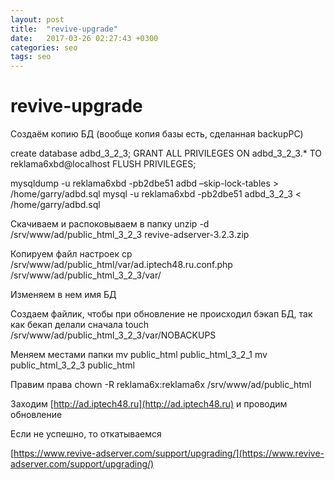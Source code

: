 ```yaml
---
layout: post
title:  "revive-upgrade"
date:   2017-03-26 02:27:43 +0300
categories: seo
tags: seo
---
```


# revive-upgrade
Создаём копию БД (вообще копия базы есть, сделанная backupPC)

create database adbd_3_2_3;
GRANT ALL PRIVILEGES ON adbd_3_2_3.* TO reklama6xbd@localhost
FLUSH PRIVILEGES;

mysqldump -u reklama6xbd -pb2dbe51 adbd –skip-lock-tables > /home/garry/adbd.sql
mysql -u reklama6xbd -pb2dbe51 adbd_3_2_3 < /home/garry/adbd.sql

Скачиваем и распоковываем в папку
unzip -d /srv/www/ad/public_html_3_2_3  revive-adserver-3.2.3.zip 

Копируем файл настроек
cp /srv/www/ad/public_html/var/ad.iptech48.ru.conf.php /srv/www/ad/public_html_3_2_3/var/

Изменяем в нем имя БД

Создаем файлик, чтобы при обновление не происходил бэкап БД, так как бекап делали сначала
touch /srv/www/ad/public_html_3_2_3/var/NOBACKUPS

Меняем местами папки
mv public_html public_html_3_2_1
mv public_html_3_2_3 public_html

Правим права
chown -R reklama6x:reklama6x /srv/www/ad/public_html

Заходим 
[http://ad.iptech48.ru](http://ad.iptech48.ru) 
и проводим обновление

Если не успешно, то откатываемся



[https://www.revive-adserver.com/support/upgrading/](https://www.revive-adserver.com/support/upgrading/)

